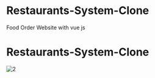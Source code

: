 # Restaurants-System-Clone
Food Order Website with vue js 
# Restaurants-System-Clone

![2](https://user-images.githubusercontent.com/90233553/196965640-a14c880f-052b-484a-b22e-00294b33b081.PNG)
